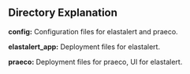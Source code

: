 ## Directory Explanation

**config:** Configuration files for elastalert and praeco.

**elastalert_app:** Deployment files for elastalert.

**praeco:** Deployment files for praeco, UI for elastalert.